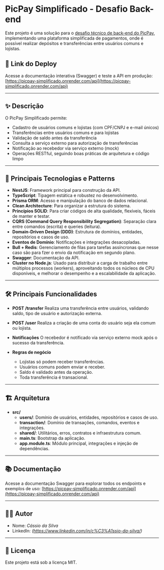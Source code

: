 # PicPay Simplificado - Desafio Back-end

Este projeto é uma solução para o [desafio técnico de back-end do PicPay](https://github.com/PicPay/picpay-desafio-backend), implementando uma plataforma simplificada de pagamentos, onde é possível realizar depósitos e transferências entre usuários comuns e lojistas.

## 🔗 Link do Deploy

Acesse a documentação interativa (Swagger) e teste a API em produção:
[https://picpay-simplificado.onrender.com/api](https://picpay-simplificado.onrender.com/api)

---

## ✨ Descrição

O PicPay Simplificado permite:

- Cadastro de usuários comuns e lojistas (com CPF/CNPJ e e-mail únicos)
- Transferências entre usuários comuns e para lojistas
- Validação de saldo antes da transferência
- Consulta a serviço externo para autorização de transferências
- Notificação ao recebedor via serviço externo (mock)
- Operações RESTful, seguindo boas práticas de arquitetura e código limpo

---

## 🚀 Principais Tecnologias e Patterns

- **NestJS**: Framework principal para construção da API.
- **TypeScript**: Tipagem estática e robustez no desenvolvimento.
- **Prisma ORM**: Acesso e manipulação do banco de dados relacional.
- **Clean Architecture**: Para organizar a estrutura do sistema.
- **Princípios SOLID**: Para criar códigos de alta qualidade, flexíveis, fáceis de manter e testar.
- **CQRS (Command Query Responsibility Segregation)**: Separação clara entre comandos (escrita) e queries (leitura).
- **Domain-Driven Design (DDD)**: Estrutura de domínios, entidades, repositórios e casos de uso.
- **Eventos de Domínio**: Notificações e integrações desacopladas.
- **Bull + Redis**: Gerenciamento de filas para tarefas assíncronas que nesse caso são para fzer o envio da notificação em segundo plano.
- **Swagger**: Documentação da API.
- **Cluster no Node.js**: Usado para distribuir a carga de trabalho entre múltiplos processos (workers), aproveitando todos os núcleos de CPU disponíveis, e melhorar o desempenho e a escalabilidade da aplicação.

---

## 🛠️ Principais Funcionalidades

- **POST /transfer**
  Realiza uma transferência entre usuários, validando saldo, tipo de usuário e autorização externa.

- **POST /user**
  Realiza a criação de uma conta do usuário seja ela comum ou lojista.

- **Notificações**
  O recebedor é notificado via serviço externo mock após o sucesso da transferência.

- **Regras de negócio**
  - Lojistas só podem receber transferências.
  - Usuários comuns podem enviar e receber.
  - Saldo é validado antes da operação.
  - Toda transferência é transacional.

---

## 🏗️ Arquitetura

- **src/**
  - **users/**: Domínio de usuários, entidades, repositórios e casos de uso.
  - **transaction/**: Domínio de transações, comandos, eventos e integrações.
  - **shared/**: Utilitários, erros, contratos e infraestrutura comum.
  - **main.ts**: Bootstrap da aplicação.
  - **app.module.ts**: Módulo principal, integrações e injeção de dependências.

---

## 📚 Documentação

Acesse a documentação Swagger para explorar todos os endpoints e exemplos de uso:
[https://picpay-simplificado.onrender.com/api](https://picpay-simplificado.onrender.com/api)

---

## 👨‍💻 Autor

- Nome: _Cássio da Silva_
- LinkedIn: _(https://www.linkedin.com/in/c%C3%A1ssio-da-silva/)_

---

## 📝 Licença

Este projeto está sob a licença MIT.
